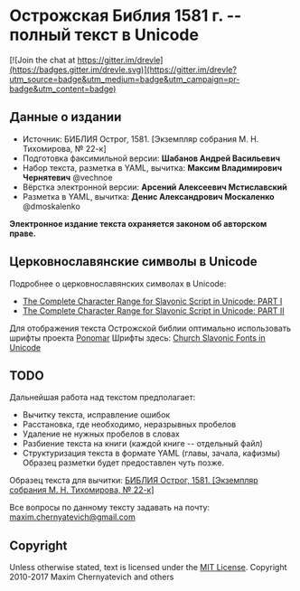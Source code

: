 # Острожская Библия 1581 г. -- полный текст в Unicode

[![Join the chat at https://gitter.im/drevle](https://badges.gitter.im/drevle.svg)](https://gitter.im/drevle?utm_source=badge&utm_medium=badge&utm_campaign=pr-badge&utm_content=badge)

## Данные о издании
- Источник: БИБЛИЯ Острог, 1581. [Экземпляр собрания М. Н. Тихомирова, № 22-к]
- Подготовка факсимильной версии: **Шабанов Андрей Васильевич**
- Набор текста, разметка в YAML, вычитка: **Максим Владимирович Чернятевич** @vechnoe
- Вёрстка электронной версии: **Арсений Алексеевич Мстиславский**
- Разметка в YAML, вычитка: **Денис Александрович Москаленко** @dmoskalenko

**Электронное издание текста охраняется законом об авторском праве.**

## Церковнославянские символы в Unicode

Подробнее о церковнославянских символах в Unicode:

- [The Complete Character Range for Slavonic Script in Unicode: PART I](http://www.synaxis.info/azbuka/ponomar/charset/charset_1.htm)
- [The Complete Character Range for Slavonic Script in Unicode: PART II](http://www.synaxis.info/azbuka/ponomar/charset/charset_2.htm)

Для отображения текста Острожской библии оптимально использовать шрифты 
проекта [Ponomar](http://www.synaxis.info/azbuka/ponomar/ponomar.html)
Шрифты здесь: [Church Slavonic Fonts in Unicode](http://sci.ponomar.net/fonts.html)


## TODO
Дальнейшая работа над текстом предполагает:

- Вычитку текста, исправление ошибок
- Расстановка, где необходимо, неразрывных пробелов
- Удаление не нужных пробелов в словах
- Разбиение текста на книги (каждой книге -- отдельный файл)
- Структуризация текста в формате YAML (главы, зачала, кафизмы)
  Образец разметки будет предоставлен чуть позже.

Образец текста для вычитки: [БИБЛИЯ Острог, 1581. [Экземпляр собрания М. Н. Тихомирова, № 22-к]](http://vechnoe.info/bible/pdf)
  
Все вопросы по данному тексту задавать на почту:  [maxim.chernyatevich@gmail.com](mailto:maxim.chernyatevich@gmail.com)


## Copyright
Unless otherwise stated, text is licensed under the [MIT License](https://opensource.org/licenses/MIT).
Copyright 2010-2017 Maxim Chernyatevich and others



